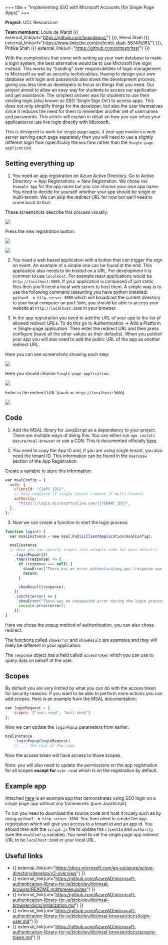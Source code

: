 +++
title = "Implementing SSO with Microsoft Accounts (for Single Page Apps)"
+++

**Project:** UCL Resourcium

**Team members:** Louis de Wardt ({{ external_link(url="https://github.com/louisdewar/") }}), Hemil Shah ({{ external_link(url="https://www.linkedin.com/in/hemil-shah-58747b161/") }}), Pritika Shah ({{ external_link(url="https://github.com/pritsspritss/") }})

With the complexities that come with setting up your own database to make a login system, the best alternative would be to use Microsoft live login instead. This works by “handing” over responsibilities of login management to Microsoft as well as security technicalities. Having to design your own database with login and passwords also slows the development process, giving you less time as developers to focus on things that you need. Our project aimed to allow an easy way for students to access our application and get assistance. The simplest answer was for students to use their existing login (also known as SSO ‘Single Sign On’) to access apps. This does not only simplify things for the developer, but also the user themselves since it reduces the need for them to remember another set of usernames and passwords. This article will explain in detail on how you can setup your application to use live login directly with Microsoft.

This is designed to work for single page apps, if your app involves a web server serving each page separately then you will need to use a slightly different login flow (specifically the `Web` flow rather than the `Single-page application`)

## Setting everything up

1. You need an app registration on Azure Active Directory. Go to Active Directory -> App Registrations -> New Registration. We chose `SSO Example App`  for the app name but you can choose your own app name. You need to decide for yourself whether your app should be single or multi-tenant. We can skip the redirect URL for now but we'll need to come back to that.

These screenshots describe this process visually:

![](./app_registrations.png)

Press the new registration button:

![](./new_registration_button.png)

![](./new_registration_form.png)

2. You need a web based application with a button that can trigger the sign on event. An example of a simple one can be found at the end. This application also needs to be hosted on a URL. For development it is common to use `localhost`. For example react applications would be `http://localhost:3000`. If your application is composed of just static files then you'll need a local web server to host them. A simple way is to use the following command (assuming you have python installed) `python3 -m http.server 3000` which will broadcast the current directory to your local computer on port `3000`, you should be able to access your website at `http://localhost:3000` in your browser.

3. In the app registration you need to add the URL of your app to the list of allowed redirect URLs. To do this go to Authentication -> Add a Platform -> Single-page application. Then enter the redirect URL and then press configure (leave all the other values as their defaults). When you publish your app you will also need to add the public URL of the app as another redirect URL.

Here you can see screenshots showing each step:

![](./authentication.png)

Here you should choose `Single-page application`:

![](./choose_single_page_app.png)

Enter in the redirect URL (such as `http://localhost:3000`)

![](./platform_form.png)


## Code

1. Add the MSAL library for JavaScript as a dependency to your project. There are multiple ways of doing this. You can either run `npm install @azure/msal-browser` or use a CDN. This is documented officially [here](https://github.com/AzureAD/microsoft-authentication-library-for-js/blob/dev/lib/msal-browser/README.md#prerequisites).

2. You need to copy the App ID and, if you are using single tenant, you also need the tenant ID. This information can be found in the `Overview` section of the App Registration.

  Create a variable to store this information:

  ```js
  var msalConfig = {
    auth: {
      clientId: "{{APP_ID}}",
      // Only required if single tenant (remove if multi-tenant)
      authority:
        "https://login.microsoftonline.com/{{TENANT_ID}}",
    },
  };
  ```
3. Now we can create a function to start the login process:

  ```js
  function login() {
    var msalInstance = new msal.PublicClientApplication(msalConfig);

    msalInstance
    // Here you can specify scopes (see example code for more details)
      .loginPopup({})
      .then((response) => {
        if (response === null) {
          showError("There was an error authenticating you (response was null)");
          return;
        }

        showResult(response);
      })
      .catch((error) => {
        showError("There was an unexpected error during the login process");
        console.error(error);
      });
  }
  ```

Here we chose the popup method of authentication, you can also chose redirect.

The functions called `showError` and `showResult` are examples and they will likely be different in your application.

 The `response` object has a field called `accessToken` which you can use to query data on behalf of the user.

## Scopes

By default you are very limited by what you can do with the access token for security reasons. If you want to be able to perform more actions you can add scopes. Here is an example from the MSAL documentation:

```js
var loginRequest = {
    scopes: ["user.read", "mail.send"]
};
```

Now we can update the `loginPopup` parameters from earlier:

```js
msalInstance
    .loginPopup(loginRequest)
    // ... the rest of the code
```

Now the access token will have access to those scopes.

Note: you will also need to update the permissions on the app registration for all scopes **except for** `user.read` which is on the registration by default.

## Example app

Attached [here](./example_site.zip) is an example app that demonstrates using SSO login on a single page app without any frameworks (pure JavaScript).

To run you need to download the source code and host it locally such as by using `python3 -m http.server 3000`. You then need to create the app registration which will give you access to a tenant id and an app id. You should then edit the `script.js` file to update the `clientId` and `authority` (see the `msalConfig` variable). You need to set the single page app redirect URL to be `localhost:3000` or your local URL.

## Useful links

- {{ external_link(url="https://docs.microsoft.com/en-us/azure/active-directory/develop/v2-overview") }}
- {{ external_link(url="https://github.com/AzureAD/microsoft-authentication-library-for-js/blob/dev/lib/msal-browser/README.md#prerequisites") }}
- {{ external_link(url="https://github.com/AzureAD/microsoft-authentication-library-for-js/blob/dev/lib/msal-browser/docs/initialization.md") }}
- {{ external_link(url="https://github.com/AzureAD/microsoft-authentication-library-for-js/blob/dev/lib/msal-browser/docs/login-user.md") }}
- {{ external_link(url="https://github.com/AzureAD/microsoft-authentication-library-for-js/blob/dev/lib/msal-browser/docs/acquire-token.md") }}
